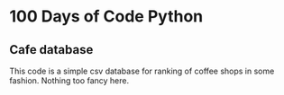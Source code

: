 # 100 Days of Code Python

## Cafe database
This code is a simple csv database for ranking of coffee shops
in some fashion. Nothing too fancy here. 